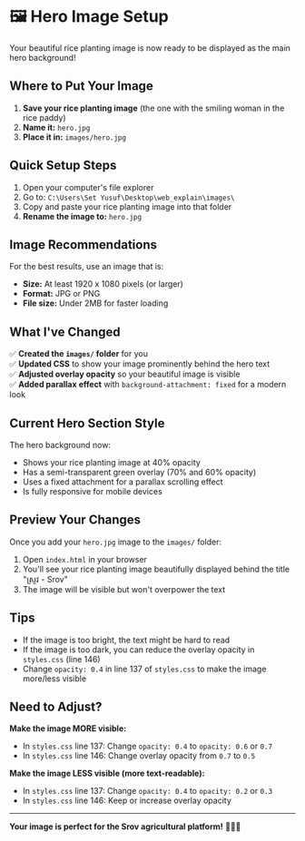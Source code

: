 # 🖼️ Hero Image Setup

Your beautiful rice planting image is now ready to be displayed as the main hero background!

## Where to Put Your Image

1. **Save your rice planting image** (the one with the smiling woman in the rice paddy)
2. **Name it:** `hero.jpg`
3. **Place it in:** `images/hero.jpg`

## Quick Setup Steps

1. Open your computer's file explorer
2. Go to: `C:\Users\Set Yusuf\Desktop\web_explain\images\`
3. Copy and paste your rice planting image into that folder
4. **Rename the image to:** `hero.jpg`

## Image Recommendations

For the best results, use an image that is:
- **Size:** At least 1920 x 1080 pixels (or larger)
- **Format:** JPG or PNG
- **File size:** Under 2MB for faster loading

## What I've Changed

✅ **Created the `images/` folder** for you  
✅ **Updated CSS** to show your image prominently behind the hero text  
✅ **Adjusted overlay opacity** so your beautiful image is visible  
✅ **Added parallax effect** with `background-attachment: fixed` for a modern look  

## Current Hero Section Style

The hero background now:
- Shows your rice planting image at 40% opacity
- Has a semi-transparent green overlay (70% and 60% opacity)
- Uses a fixed attachment for a parallax scrolling effect
- Is fully responsive for mobile devices

## Preview Your Changes

Once you add your `hero.jpg` image to the `images/` folder:
1. Open `index.html` in your browser
2. You'll see your rice planting image beautifully displayed behind the title "ស្រូវ - Srov"
3. The image will be visible but won't overpower the text

## Tips

- If the image is too bright, the text might be hard to read
- If the image is too dark, you can reduce the overlay opacity in `styles.css` (line 146)
- Change `opacity: 0.4` in line 137 of `styles.css` to make the image more/less visible

## Need to Adjust?

**Make the image MORE visible:**
- In `styles.css` line 137: Change `opacity: 0.4` to `opacity: 0.6` or `0.7`
- In `styles.css` line 146: Change overlay opacity from `0.7` to `0.5`

**Make the image LESS visible (more text-readable):**
- In `styles.css` line 137: Change `opacity: 0.4` to `opacity: 0.2` or `0.3`
- In `styles.css` line 146: Keep or increase overlay opacity

---

**Your image is perfect for the Srov agricultural platform!** 🌾👩‍🌾


